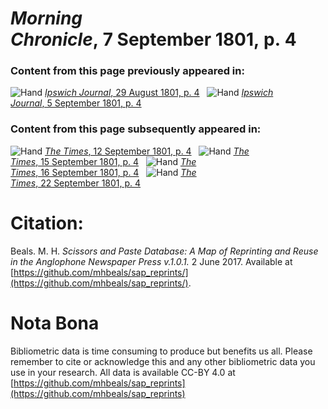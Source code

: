 # *Morning Chronicle*, 7 September 1801, p. 4  
  
### Content from this page previously appeared in:  
![Hand](http://scissorsandpaste.net/wp-content/uploads/2017/06/smallhandpointer.png) [*Ipswich Journal*, 29 August 1801, p. 4](https://mhbeals.github.io/sap_html/Ipswich-Journal/Ipswich-Journal-29-August-1801-p-4)  
![Hand](http://scissorsandpaste.net/wp-content/uploads/2017/06/smallhandpointer.png) [*Ipswich Journal*, 5 September 1801, p. 4](https://mhbeals.github.io/sap_html/Ipswich-Journal/Ipswich-Journal-5-September-1801-p-4)  
  
### Content from this page subsequently appeared in:  
![Hand](http://scissorsandpaste.net/wp-content/uploads/2017/06/smallhandpointer.png) [*The Times*, 12 September 1801, p. 4](https://mhbeals.github.io/sap_html/The-Times/The-Times-12-September-1801-p-4)  
![Hand](http://scissorsandpaste.net/wp-content/uploads/2017/06/smallhandpointer.png) [*The Times*, 15 September 1801, p. 4](https://mhbeals.github.io/sap_html/The-Times/The-Times-15-September-1801-p-4)  
![Hand](http://scissorsandpaste.net/wp-content/uploads/2017/06/smallhandpointer.png) [*The Times*, 16 September 1801, p. 4](https://mhbeals.github.io/sap_html/The-Times/The-Times-16-September-1801-p-4)  
![Hand](http://scissorsandpaste.net/wp-content/uploads/2017/06/smallhandpointer.png) [*The Times*, 22 September 1801, p. 4](https://mhbeals.github.io/sap_html/The-Times/The-Times-22-September-1801-p-4)  


# Citation: 

Beals. M. H. *Scissors and Paste Database: A Map of Reprinting and Reuse in the Anglophone Newspaper Press v.1.0.1.* 2 June 2017. Available at [https://github.com/mhbeals/sap_reprints/](https://github.com/mhbeals/sap_reprints/). 

# Nota Bona

Bibliometric data is time consuming to produce but benefits us all. Please remember to cite or acknowledge this and any other bibliometric data you use in your research. All data is available CC-BY 4.0 at [https://github.com/mhbeals/sap_reprints](https://github.com/mhbeals/sap_reprints)